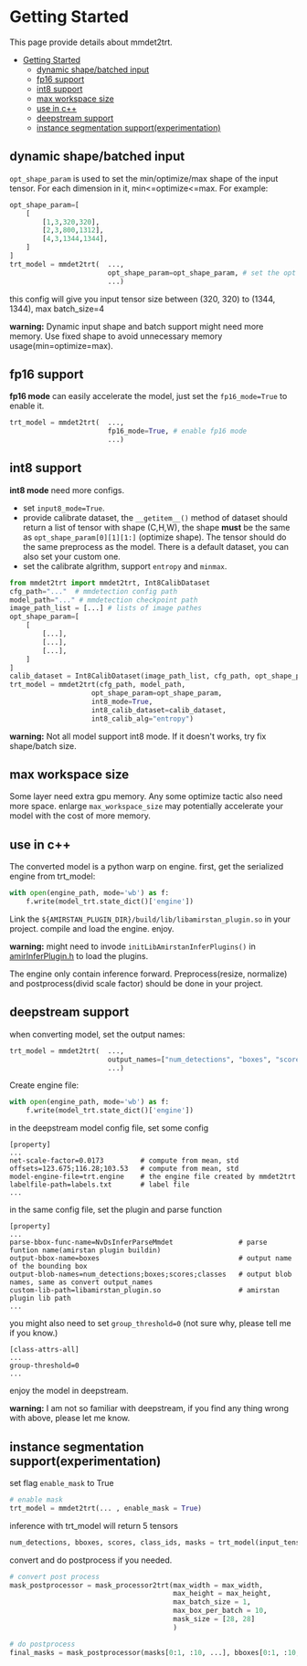 # Getting Started

This page provide details about mmdet2trt.

- [Getting Started](#getting-started)
  - [dynamic shape/batched input](#dynamic-shapebatched-input)
  - [fp16 support](#fp16-support)
  - [int8 support](#int8-support)
  - [max workspace size](#max-workspace-size)
  - [use in c++](#use-in-c)
  - [deepstream support](#deepstream-support)
  - [instance segmentation support(experimentation)](#instance-segmentation-supportexperimentation)

## dynamic shape/batched input

`opt_shape_param` is used to set the min/optimize/max shape of the input tensor. For each dimension in it, min<=optimize<=max. For example:

```python
opt_shape_param=[
    [
        [1,3,320,320],
        [2,3,800,1312],
        [4,3,1344,1344],
    ]
]
trt_model = mmdet2trt(  ...,
                        opt_shape_param=opt_shape_param, # set the opt shape
                        ...)
```

this config will give you input tensor size between (320, 320) to (1344, 1344), max batch_size=4

**warning:**
Dynamic input shape and batch support might need more memory. Use fixed shape to avoid unnecessary memory usage(min=optimize=max).

## fp16 support

**fp16 mode** can easily accelerate the model, just set the `fp16_mode=True` to enable it.


```python
trt_model = mmdet2trt(  ...,
                        fp16_mode=True, # enable fp16 mode
                        ...)
```

## int8 support

**int8 mode** need more configs.
- set `input8_mode=True`.
- provide calibrate dataset, the `__getitem__()` method of dataset should return a list of tensor with shape (C,H,W), the shape **must** be the same as `opt_shape_param[0][1][1:]` (optimize shape). The tensor should do the same preprocess as the model. There is a default dataset, you can also set your custom one.
- set the calibrate algrithm, support `entropy` and `minmax`.

```python
from mmdet2trt import mmdet2trt, Int8CalibDataset
cfg_path="..."  # mmdetection config path
model_path="..." # mmdetection checkpoint path
image_path_list = [...] # lists of image pathes
opt_shape_param=[
    [
        [...],
        [...],
        [...],
    ]
]
calib_dataset = Int8CalibDataset(image_path_list, cfg_path, opt_shape_param)
trt_model = mmdet2trt(cfg_path, model_path,
                    opt_shape_param=opt_shape_param,
                    int8_mode=True,
                    int8_calib_dataset=calib_dataset,
                    int8_calib_alg="entropy")
```

**warning:**
Not all model support int8 mode. If it doesn't works, try fix shape/batch size.

## max workspace size

Some layer need extra gpu memory. Any some optimize tactic also need more space. enlarge `max_workspace_size` may potentially accelerate your model with the cost of more memory.

## use in c++

The converted model is a python warp on engine.
first, get the serialized engine from trt_model:

```python
with open(engine_path, mode='wb') as f:
    f.write(model_trt.state_dict()['engine'])
```

Link the `${AMIRSTAN_PLUGIN_DIR}/build/lib/libamirstan_plugin.so` in your project. compile and load the engine. enjoy.

**warning:**
might need to invode `initLibAmirstanInferPlugins()` in [amirInferPlugin.h](https://github.com/grimoire/amirstan_plugin/blob/master/include/plugin/amirInferPlugin.h) to load the plugins.

The engine only contain inference forward. Preprocess(resize, normalize) and postprocess(divid scale factor) should be done in your project.

## deepstream support

when converting model, set the output names:

```python
trt_model = mmdet2trt(  ...,
                        output_names=["num_detections", "boxes", "scores", "classes"], # output names
                        ...)
```

Create engine file:
```python
with open(engine_path, mode='wb') as f:
    f.write(model_trt.state_dict()['engine'])
```

in the deepstream model config file, set some config
```
[property]
...
net-scale-factor=0.0173         # compute from mean, std
offsets=123.675;116.28;103.53   # compute from mean, std
model-engine-file=trt.engine    # the engine file created by mmdet2trt
labelfile-path=labels.txt       # label file
...
```

in the same config file, set the plugin and parse function
```
[property]
...
parse-bbox-func-name=NvDsInferParseMmdet                # parse funtion name(amirstan plugin buildin)
output-bbox-name=boxes                                  # output name of the bounding box
output-blob-names=num_detections;boxes;scores;classes   # output blob names, same as convert output_names
custom-lib-path=libamirstan_plugin.so                   # amirstan plugin lib path
...
```

you might also need to set `group_threshold=0` (not sure why, please tell me if you know.)
```
[class-attrs-all]
...
group-threshold=0
...
```

enjoy the model in deepstream.

**warning:**
I am not so familiar with deepstream, if you find any thing wrong with above, please let me know.

## instance segmentation support(experimentation)

set flag `enable_mask` to True

```python
# enable mask
trt_model = mmdet2trt(... , enable_mask = True)
```

inference with trt_model will return 5 tensors

```python
num_detections, bboxes, scores, class_ids, masks = trt_model(input_tensor)
```

convert and do postprocess if you needed.

```python
# convert post process
mask_postprocessor = mask_processor2trt(max_width = max_width,
                                        max_height = max_height,
                                        max_batch_size = 1,
                                        max_box_per_batch = 10,
                                        mask_size = [28, 28]
                                        )

# do postprocess
final_masks = mask_postprocessor(masks[0:1, :10, ...], bboxes[0:1, :10, ...])
```
